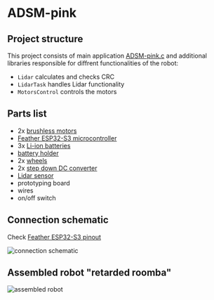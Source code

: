 # ADSM-pink
## Project structure
This project consists of main application [ADSM-pink.c](ADSM-pink.c) and additional libraries responsible for diffrent functionalities of the robot:
 - `Lidar` calculates and checks CRC
 - `LidarTask` handles Lidar functionality
 - `MotorsControl` controls the motors
## Parts list
 - 2x [brushless motors](https://botland.com.pl/silniki-bldc-bezszczotkowe/5188-silnik-bezszczotkowy-z-przekladnia-25dx43l-45-1-ze-sterownikiem-pwm-enkoder-6959420909636.html)
 - [Feather ESP32-S3 microcontroller](https://botland.com.pl/plytki-zgodne-z-arduino-adafruit/21579-feather-esp32-s3-modul-wifi-gpio-4mb-flash-2mb-psram-zgodny-z-arduino-adafruit-5477.html)
 - 3x [Li-ion batteries](https://botland.com.pl/akumulatory-li-ion/23832-ogniwo-18650-li-ion-samsung-inr18650-25r-2500mah-20a.html)
 - [battery holder](https://botland.com.pl/koszyki-na-baterie/16519-koszyk-na-3-akumulatory-typu-18650-bez-przewodow-5904422378165.html)
 - 2x [wheels](https://botland.com.pl/kola-z-oponami/521-kola-42x19mm-2szt-pololu-1090-5904422367282.html)
 - 2x [step down DC converter](https://botland.com.pl/ladowarki-do-akumulatorow-li-ion/13824-ladowarka-do-akumulatorow-18650-xtar-mc2-plus-6952918340744.html)
 - [Lidar sensor](https://botland.com.pl/produkty-wycofane/21729-skaner-laserowy-360-stopni-d300-uart-12m-waveshare-22098.html)
 - prototyping board
 - wires
 - on/off switch
## Connection schematic
Check [Feather ESP32-S3 pinout](https://github.com/adafruit/Adafruit-Feather-ESP32-S3-PCB/blob/main/Adafruit%20Feather%20ESP32-S3%20Pinout.pdf)


![connection schematic](https://cdn.discordapp.com/attachments/1230243707832373341/1285319182266925129/image.png?ex=66e9d645&is=66e884c5&hm=2ecaa8dd79c00f08fa64e0fc3540460b7d932db72064c8b37f41d210a6501edc&)

## Assembled robot "retarded roomba"
![assembled robot](https://cdn.discordapp.com/attachments/1230243707832373341/1285300340232814652/20240916_145805.jpg?ex=66e9c4b8&is=66e87338&hm=a2bc4cd78e1650d431f962bb03dabb57b8ec099162efeb90303eb58a2a56941f&)
